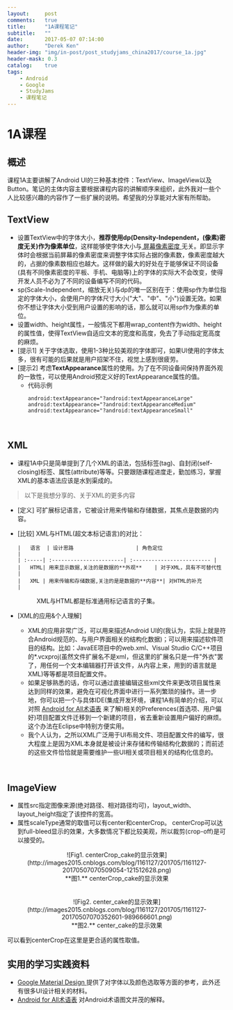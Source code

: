 ```yaml
---
layout:     post
comments:   true
title:      "1A课程笔记"
subtitle:   ""
date:       2017-05-07 07:14:00
author:     "Derek Ken"
header-img: "img/in-post/post_studyjams_china2017/course_1a.jpg"
header-mask: 0.3
catalog:    true
tags:
    - Android
	- Google
    - StudyJams
    - 课程笔记
---
```


# **1A课程**

## **概述**
课程1A主要讲解了Android UI的三种基本控件：TextView、ImageView以及Button。笔记的主体内容主要根据课程内容的讲解顺序来组织，此外我对一些个人比较感兴趣的内容作了一些扩展的说明。希望我的分享能对大家有所帮助。
## **TextView**
- 设置TextView中的字体大小，**推荐使用dp(Density-Independent，(像素)密度无关)作为像素单位**，这样能够使字体大小与<u>[ 屏幕像素密度 ](http://baike.baidu.com/item/%E5%83%8F%E7%B4%A0%E5%AF%86%E5%BA%A6)</u>无关。即显示字体时会根据当前屏幕的像素密度来调整字体实际占据的像素数，像素密度越大的，占据的像素数相应也越大。这样做的最大的好处在于能够保证不同设备(具有不同像素密度的平板、手机、电脑等)上的字体的实际大不会改变，使得开发人员不必为了不同的设备编写不同的代码。
- sp(Scale-Independent，缩放无关)与dp的唯一区别在于：使用sp作为单位指定的字体大小，会使用户的字体尺寸大小("大"、"中"、"小")设置无效。如果你不想让字体大小受到用户设置的影响的话，那么就可以用sp作为像素的单位。
- 设置width、height属性，一般情况下都用wrap_content作为width、height的属性值，使得TextView自适应文本的宽度和高度，免去了手动指定宽高度的麻烦。
- [提示1] 关于字体选取，使用1-3种比较美观的字体即可，如果UI使用的字体太多，很有可能的后果就是用户招架不住，视觉上感到很疲劳。
- [提示2] 考虑**TextAppearance**属性的使用。为了在不同设备间保持界面外观的一致性，可以使用Android预定义好的TextAppearance属性的值。
    - 代码示例
        ```
        android:textAppearance="?android:textAppearanceLarge"
        android:textAppearance="?android:textAppearanceMedium"
        android:textAppearance="?android:textAppearanceSmall"
        ```
<br>

## **XML**
- 课程1A中只是简单提到了几个XML的语法，包括标签(tag)、自封闭(self-closing)标签、属性(attribute)等等。只要跟随课程进度走，勤加练习，掌握XML的基本语法应该是水到渠成的。
> 以下是我想分享的、关于XML的更多内容
- [定义] 可扩展标记语言，它被设计用来传输和存储数据，其焦点是数据的内容。
- [比较] XML与HTML(超文本标记语言)的对比：
        
      |   语言  | 设计思路                    | 角色定位                       |
      | :-----| :-----------------------| :------------------------- |
      |   HTML| 用来显示数据,关注的是数据的**外观**    | 对于XML，具有不可替代性              |
      |   XML | 用来传输和存储数据,关注的是是数据的**内容**| 对HTML的补充                   |
  &ensp; &ensp; &ensp; &ensp; XML与HTML都是标准通用标记语言的子集。

- [XML的应用&个人理解] 
     - XML的应用非常广泛，可以用来描述Android UI的(我认为，实际上就是符合Android规范的、与用户界面相关的结构化数据)；可以用来描述软件项目的结构。比如：JavaEE项目中的web.xml、Visual Studio C/C++项目的*.vcxproj(虽然文件扩展名不是xml，但这里的扩展名只是一件"外衣"罢了，用任何一个文本编辑器打开该文件，从内容上来，用到的语言就是XML)等等都是项目配置文件。
     - 如果足够熟悉的话，你可以通过直接编辑这些xml文件来更改项目属性来达到同样的效果，避免在可视化界面中进行一系列繁琐的操作。进一步地，你可以把一个与具体IDE(集成开发环境，课程1A有简单的介绍，可以对照 <u>[Android for All术语表](https://s3.cn-north-1.amazonaws.com.cn/static-documents/nd803/Android+for+All+%EF%BC%8D+Vocabulary+Glossary.pdf)</u> 来了解)相关的Preferences(首选项、用户偏好)项目配置文件迁移到一个新建的项目，省去重新设置用户偏好的麻烦。这个办法在Eclipse中特别方便实用。
     - 我个人认为，之所以XML广泛用于UI布局文件、项目配置文件的编写，很大程度上是因为XML本身就是被设计来存储和传输结构化数据的；而前述的这些文件恰恰就是需要维护一些UI相关或项目相关的结构化信息的。
<br>

## **ImageView**
 - 属性src指定图像来源(绝对路径、相对路径均可)，layout_width、layout_height指定了该控件的宽高。
 - 属性scaleType通常的取值可以有center和centerCrop。 centerCrop可以达到full-bleed显示的效果，大多数情况下都比较美观，所以裁剪(crop-off)是可以接受的。
<center> ![Fig1. centerCrop_cake的显示效果](http://images2015.cnblogs.com/blog/1161127/201705/1161127-20170507070509054-121512628.png)</center>
 <center>**图1.** centerCrop_cake的显示效果 </center>
<br><br>
<center> ![Fig2. center_cake的显示效果](http://images2015.cnblogs.com/blog/1161127/201705/1161127-20170507070352601-989666601.png)</center> 
<center> **图2.** center_cake的显示效果 </center>


可以看到centerCrop在这里是更合适的属性取值。

## **实用的学习实践资料**
- <u>[Google Material Design](https://material.io/guidelines/style/color.html#color-color-palette) </u>提供了对字体以及颜色选取等方面的参考，此外还有很多UI设计相关的材料。
- <u>[Android for All术语表](https://s3.cn-north-1.amazonaws.com.cn/static-documents/nd803/Android+for+All+%EF%BC%8D+Vocabulary+Glossary.pdf)</u> 对Android术语图文并茂的解释。